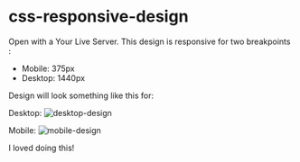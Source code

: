 # css-responsive-design

Open with a Your Live Server. 
This design is responsive for two breakpoints :
- Mobile: 375px
- Desktop: 1440px

Design will look something like this for:

Desktop:
![desktop-design](https://user-images.githubusercontent.com/73607059/127605451-608b8970-92c5-4ef7-9c12-ceb2bce27841.jpg)

Mobile:
![mobile-design](https://user-images.githubusercontent.com/73607059/127605576-532d81d9-f8cb-4eea-a692-6dbbf0c95f08.jpg)


I loved doing this!

